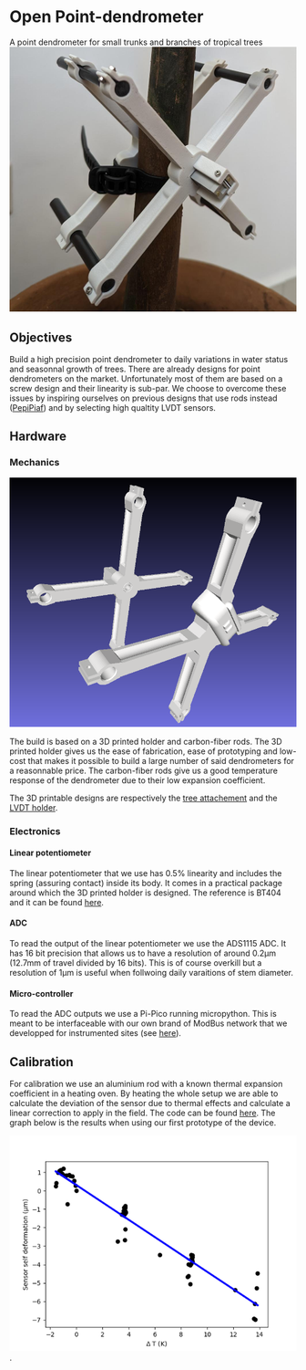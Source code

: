 # Open Point-dendrometer
A point dendrometer for small trunks and branches of tropical trees
![dendrometer](dendro.jpg)

## Objectives
Build a high precision point dendrometer to daily variations in water status and seasonnal growth of trees. 
There are already designs for point dendrometers on the market. Unfortunately most of them are based on a screw design and their linearity is sub-par. We choose to overcome these issues by inspiring ourselves on previous designs that use rods instead ([PepiPiaf](https://piaf.clermont.hub.inrae.fr/methodes-et-modeles/pepipiaf)) and by selecting high qualtity LVDT sensors.

## Hardware
### Mechanics
![Render of dendrometer](render_3D.png)

The build is based on a 3D printed holder and carbon-fiber rods. The 3D printed holder gives us the ease of fabrication, ease of prototyping and low-cost that makes it possible to build a large number of said dendrometers for a reasonnable price. The carbon-fiber rods give us a good temperature response of the dendrometer due to their low expansion coefficient.

The 3D printable designs are respectively the [tree attachement](/Tree%20attach.stl) and the [LVDT holder](LVDT_holder_part.stl). 

### Electronics
#### Linear potentiometer
The linear potentiometer that we use has 0.5% linearity and includes the spring (assuring contact) inside its body. It comes in a practical package around which the 3D printed holder is designed. The reference is BT404 and it can be found [here](https://www.mouser.fr/ProductDetail/858-404R10KL.5).
#### ADC
To read the output of the linear potentiometer we use the ADS1115 ADC. It has 16 bit precision that allows us to have a resolution of around 0.2µm (12.7mm of travel divided by 16 bits). This is of course overkill but a resolution of 1µm is useful when follwoing daily varaitions of stem diameter.
#### Micro-controller
To read the ADC outputs we use a Pi-Pico running micropython. This is meant to be interfaceable with our own brand of ModBus network that we developped for instrumented sites (see [here](https://github.com/ivancornut/ecophys-modbus)).

## Calibration
For calibration we use an aluminium rod with a known thermal expansion coefficient in a heating oven. By heating the whole setup we are able to calculate the deviation of the sensor due to thermal effects and calculate a linear correction to apply in the field. The code can be found [here](/Calibration_temp/calibration_temperature.ipynb). The graph below is the results when using our first prototype of the device.

![calibration](/Calibration_temp/calib.png). 
